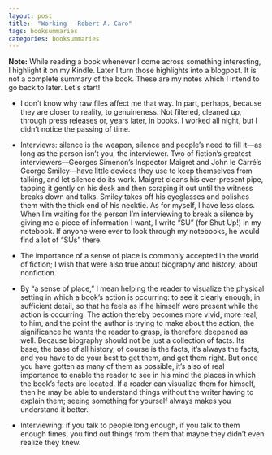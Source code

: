 ```yaml
---
layout: post
title:  "Working - Robert A. Caro"
tags: booksummaries
categories: booksummaries
---
```

**Note:** While reading a book whenever I come across something interesting, I highlight it on my Kindle. Later I turn those highlights into a blogpost. It is not a complete summary of the book. These are my notes which I intend to go back to later. Let's start!

- I don’t know why raw files affect me that way. In part, perhaps, because they are closer to reality, to genuineness. Not filtered, cleaned up, through press releases or, years later, in books. I worked all night, but I didn’t notice the passing of time.

- Interviews: silence is the weapon, silence and people’s need to fill it—as long as the person isn’t you, the interviewer. Two of fiction’s greatest interviewers—Georges Simenon’s Inspector Maigret and John le Carré’s George Smiley—have little devices they use to keep themselves from talking, and let silence do its work. Maigret cleans his ever-present pipe, tapping it gently on his desk and then scraping it out until the witness breaks down and talks. Smiley takes off his eyeglasses and polishes them with the thick end of his necktie. As for myself, I have less class. When I’m waiting for the person I’m interviewing to break a silence by giving me a piece of information I want, I write “SU” (for Shut Up!) in my notebook. If anyone were ever to look through my notebooks, he would find a lot of “SUs” there.
 
- The importance of a sense of place is commonly accepted in the world of fiction; I wish that were also true about biography and history, about nonfiction.
  
- By “a sense of place,” I mean helping the reader to visualize the physical setting in which a book’s action is occurring: to see it clearly enough, in sufficient detail, so that he feels as if he himself were present while the action is occurring. The action thereby becomes more vivid, more real, to him, and the point the author is trying to make about the action, the significance he wants the reader to grasp, is therefore deepened as well. Because biography should not be just a collection of facts. Its base, the base of all history, of course is the facts, it’s always the facts, and you have to do your best to get them, and get them right. But once you have gotten as many of them as possible, it’s also of real importance to enable the reader to see in his mind the places in which the book’s facts are located. If a reader can visualize them for himself, then he may be able to understand things without the writer having to explain them; seeing something for yourself always makes you understand it better.

- Interviewing: if you talk to people long enough, if you talk to them enough times, you find out things from them that maybe they didn’t even realize they knew.
